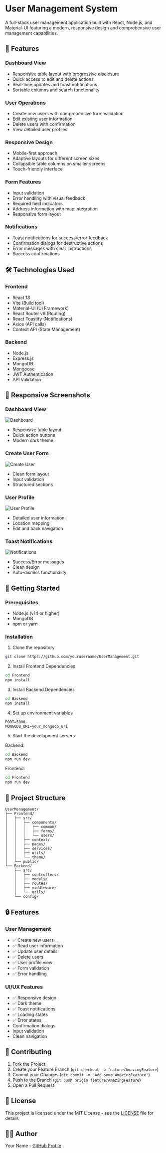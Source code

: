 # User Management System

A full-stack user management application built with React, Node.js, and Material-UI featuring a modern, responsive design and comprehensive user management capabilities.

## 🌟 Features

### Dashboard View
- Responsive table layout with progressive disclosure
- Quick access to edit and delete actions
- Real-time updates and toast notifications
- Sortable columns and search functionality

### User Operations
- Create new users with comprehensive form validation
- Edit existing user information
- Delete users with confirmation
- View detailed user profiles

### Responsive Design
- Mobile-first approach
- Adaptive layouts for different screen sizes
- Collapsible table columns on smaller screens
- Touch-friendly interface

### Form Features
- Input validation
- Error handling with visual feedback
- Required field indicators
- Address information with map integration
- Responsive form layout

### Notifications
- Toast notifications for success/error feedback
- Confirmation dialogs for destructive actions
- Error messages with clear instructions
- Success confirmations

## 🛠️ Technologies Used

### Frontend
- React 18
- Vite (Build tool)
- Material-UI (UI Framework)
- React Router v6 (Routing)
- React Toastify (Notifications)
- Axios (API calls)
- Context API (State Management)

### Backend
- Node.js
- Express.js
- MongoDB
- Mongoose
- JWT Authentication
- API Validation

## 📱 Responsive Screenshots

### Dashboard View
![Dashboard](screenshots/dashboard.png)
- Responsive table layout
- Quick action buttons
- Modern dark theme

### Create User Form
![Create User](screenshots/create-user.png)
- Clean form layout
- Input validation
- Structured sections

### User Profile
![User Profile](screenshots/user-profile.png)
- Detailed user information
- Location mapping
- Edit and back navigation

### Toast Notifications
![Notifications](screenshots/notifications.png)
- Success/Error messages
- Clean design
- Auto-dismiss functionality

## 🚀 Getting Started

### Prerequisites
- Node.js (v14 or higher)
- MongoDB
- npm or yarn

### Installation

1. Clone the repository
```bash
git clone https://github.com/yourusername/UserManagement.git
```

2. Install Frontend Dependencies
```bash
cd Frontend
npm install
```

3. Install Backend Dependencies
```bash
cd Backend
npm install
```

4. Set up environment variables
```env
PORT=5000
MONGODB_URI=your_mongodb_uri
```

5. Start the development servers

Backend:
```bash
cd Backend
npm run dev
```

Frontend:
```bash
cd Frontend
npm run dev
```

## 📐 Project Structure

```
UserManagement/
├── Frontend/
│   ├── src/
│   │   ├── components/
│   │   │   ├── common/
│   │   │   ├── forms/
│   │   │   └── users/
│   │   ├── context/
│   │   ├── pages/
│   │   ├── services/
│   │   ├── utils/
│   │   └── theme/
│   └── public/
└── Backend/
    ├── src/
    │   ├── controllers/
    │   ├── models/
    │   ├── routes/
    │   ├── middleware/
    │   └── utils/
    └── config/
```

## 🔒 Features

### User Management
- ✅ Create new users
- ✅ Read user information
- ✅ Update user details
- ✅ Delete users
- ✅ User profile view
- ✅ Form validation
- ✅ Error handling

### UI/UX Features
- ✅ Responsive design
- ✅ Dark theme
- ✅ Toast notifications
- ✅ Loading states
- ✅ Error states
-  Confirmation dialogs
-  Input validation
-  Clean navigation

## 🤝 Contributing

1. Fork the Project
2. Create your Feature Branch (`git checkout -b feature/AmazingFeature`)
3. Commit your Changes (`git commit -m 'Add some AmazingFeature'`)
4. Push to the Branch (`git push origin feature/AmazingFeature`)
5. Open a Pull Request

## 📄 License

This project is licensed under the MIT License - see the [LICENSE](LICENSE) file for details

## 🙋‍♂️ Author

Your Name - [GitHub Profile](https://github.com/sambgmi)
